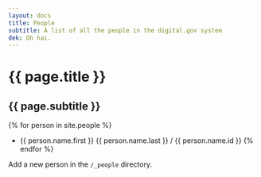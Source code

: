 ```yaml
---
layout: docs
title: People
subtitle: A list of all the people in the digital.gov system
dek: Oh hai.
---
```


# {{ page.title }}
## {{ page.subtitle }}


{% for person in site.people %}
  - {{ person.name.first }} {{ person.name.last }} / {{ person.name.id }}
{% endfor %}

Add a new person in the  `/_people` directory.
